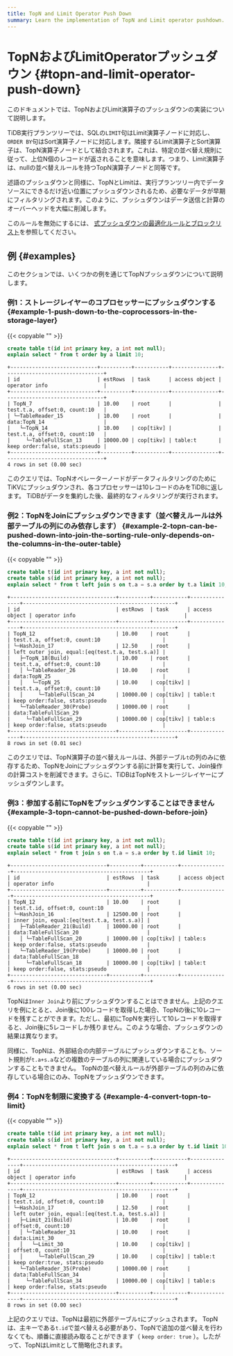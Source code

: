 ```yaml
---
title: TopN and Limit Operator Push Down
summary: Learn the implementation of TopN and Limit operator pushdown.
---
```


# TopNおよびLimitOperatorプッシュダウン {#topn-and-limit-operator-push-down}

このドキュメントでは、TopNおよびLimit演算子のプッシュダウンの実装について説明します。

TiDB実行プランツリーでは、SQLの`LIMIT`句はLimit演算子ノードに対応し、 `ORDER BY`句はSort演算子ノードに対応します。隣接するLimit演算子とSort演算子は、TopN演算子ノードとして結合されます。これは、特定の並べ替え規則に従って、上位N個のレコードが返されることを意味します。つまり、Limit演算子は、nullの並べ替えルールを持つTopN演算子ノードと同等です。

述語のプッシュダウンと同様に、TopNとLimitは、実行プランツリー内でデータソースにできるだけ近い位置にプッシュダウンされるため、必要なデータが早期にフィルタリングされます。このように、プッシュダウンはデータ送信と計算のオーバーヘッドを大幅に削減します。

このルールを無効にするには、 [式プッシュダウンの最適化ルールとブロックリスト](/blocklist-control-plan.md)を参照してください。

## 例 {#examples}

このセクションでは、いくつかの例を通じてTopNプッシュダウンについて説明します。

### 例1：ストレージレイヤーのコプロセッサーにプッシュダウンする {#example-1-push-down-to-the-coprocessors-in-the-storage-layer}

{{< copyable "" >}}

```sql
create table t(id int primary key, a int not null);
explain select * from t order by a limit 10;
```

```
+----------------------------+----------+-----------+---------------+--------------------------------+
| id                         | estRows  | task      | access object | operator info                  |
+----------------------------+----------+-----------+---------------+--------------------------------+
| TopN_7                     | 10.00    | root      |               | test.t.a, offset:0, count:10   |
| └─TableReader_15           | 10.00    | root      |               | data:TopN_14                   |
|   └─TopN_14                | 10.00    | cop[tikv] |               | test.t.a, offset:0, count:10   |
|     └─TableFullScan_13     | 10000.00 | cop[tikv] | table:t       | keep order:false, stats:pseudo |
+----------------------------+----------+-----------+---------------+--------------------------------+
4 rows in set (0.00 sec)
```

このクエリでは、TopNオペレーターノードがデータフィルタリングのためにTiKVにプッシュダウンされ、各コプロセッサーは10レコードのみをTiDBに返します。 TiDBがデータを集約した後、最終的なフィルタリングが実行されます。

### 例2：TopNをJoinにプッシュダウンできます（並べ替えルールは外部テーブルの列にのみ依存します） {#example-2-topn-can-be-pushed-down-into-join-the-sorting-rule-only-depends-on-the-columns-in-the-outer-table}

{{< copyable "" >}}

```sql
create table t(id int primary key, a int not null);
create table s(id int primary key, a int not null);
explain select * from t left join s on t.a = s.a order by t.a limit 10;
```

```
+----------------------------------+----------+-----------+---------------+-------------------------------------------------+
| id                               | estRows  | task      | access object | operator info                                   |
+----------------------------------+----------+-----------+---------------+-------------------------------------------------+
| TopN_12                          | 10.00    | root      |               | test.t.a, offset:0, count:10                    |
| └─HashJoin_17                    | 12.50    | root      |               | left outer join, equal:[eq(test.t.a, test.s.a)] |
|   ├─TopN_18(Build)               | 10.00    | root      |               | test.t.a, offset:0, count:10                    |
|   │ └─TableReader_26             | 10.00    | root      |               | data:TopN_25                                    |
|   │   └─TopN_25                  | 10.00    | cop[tikv] |               | test.t.a, offset:0, count:10                    |
|   │     └─TableFullScan_24       | 10000.00 | cop[tikv] | table:t       | keep order:false, stats:pseudo                  |
|   └─TableReader_30(Probe)        | 10000.00 | root      |               | data:TableFullScan_29                           |
|     └─TableFullScan_29           | 10000.00 | cop[tikv] | table:s       | keep order:false, stats:pseudo                  |
+----------------------------------+----------+-----------+---------------+-------------------------------------------------+
8 rows in set (0.01 sec)
```

このクエリでは、TopN演算子の並べ替えルールは、外部テーブル`t`の列のみに依存するため、TopNをJoinにプッシュダウンする前に計算を実行して、Join操作の計算コストを削減できます。さらに、TiDBはTopNをストレージレイヤーにプッシュダウンします。

### 例3：参加する前にTopNをプッシュダウンすることはできません {#example-3-topn-cannot-be-pushed-down-before-join}

{{< copyable "" >}}

```sql
create table t(id int primary key, a int not null);
create table s(id int primary key, a int not null);
explain select * from t join s on t.a = s.a order by t.id limit 10;
```

```
+-------------------------------+----------+-----------+---------------+--------------------------------------------+
| id                            | estRows  | task      | access object | operator info                              |
+-------------------------------+----------+-----------+---------------+--------------------------------------------+
| TopN_12                       | 10.00    | root      |               | test.t.id, offset:0, count:10              |
| └─HashJoin_16                 | 12500.00 | root      |               | inner join, equal:[eq(test.t.a, test.s.a)] |
|   ├─TableReader_21(Build)     | 10000.00 | root      |               | data:TableFullScan_20                      |
|   │ └─TableFullScan_20        | 10000.00 | cop[tikv] | table:s       | keep order:false, stats:pseudo             |
|   └─TableReader_19(Probe)     | 10000.00 | root      |               | data:TableFullScan_18                      |
|     └─TableFullScan_18        | 10000.00 | cop[tikv] | table:t       | keep order:false, stats:pseudo             |
+-------------------------------+----------+-----------+---------------+--------------------------------------------+
6 rows in set (0.00 sec)
```

TopNは`Inner Join`より前にプッシュダウンすることはできません。上記のクエリを例にとると、Join後に100レコードを取得した場合、TopNの後に10レコードを残すことができます。ただし、最初にTopNを実行して10レコードを取得すると、Join後に5レコードしか残りません。このような場合、プッシュダウンの結果は異なります。

同様に、TopNは、外部結合の内部テーブルにプッシュダウンすることも、ソート規則が`t.a+s.a`などの複数のテーブルの列に関連している場合にプッシュダウンすることもできません。 TopNの並べ替えルールが外部テーブルの列のみに依存している場合にのみ、TopNをプッシュダウンできます。

### 例4：TopNを制限に変換する {#example-4-convert-topn-to-limit}

{{< copyable "" >}}

```sql
create table t(id int primary key, a int not null);
create table s(id int primary key, a int not null);
explain select * from t left join s on t.a = s.a order by t.id limit 10;
```

```
+----------------------------------+----------+-----------+---------------+-------------------------------------------------+
| id                               | estRows  | task      | access object | operator info                                   |
+----------------------------------+----------+-----------+---------------+-------------------------------------------------+
| TopN_12                          | 10.00    | root      |               | test.t.id, offset:0, count:10                   |
| └─HashJoin_17                    | 12.50    | root      |               | left outer join, equal:[eq(test.t.a, test.s.a)] |
|   ├─Limit_21(Build)              | 10.00    | root      |               | offset:0, count:10                              |
|   │ └─TableReader_31             | 10.00    | root      |               | data:Limit_30                                   |
|   │   └─Limit_30                 | 10.00    | cop[tikv] |               | offset:0, count:10                              |
|   │     └─TableFullScan_29       | 10.00    | cop[tikv] | table:t       | keep order:true, stats:pseudo                   |
|   └─TableReader_35(Probe)        | 10000.00 | root      |               | data:TableFullScan_34                           |
|     └─TableFullScan_34           | 10000.00 | cop[tikv] | table:s       | keep order:false, stats:pseudo                  |
+----------------------------------+----------+-----------+---------------+-------------------------------------------------+
8 rows in set (0.00 sec)

```

上記のクエリでは、TopNは最初に外部テーブル`t`にプッシュされます。 TopNは、主キーである`t.id`で並べ替える必要があり、TopNで追加の並べ替えを行わなくても、順番に直接読み取ることができます（ `keep order: true` ）。したがって、TopNはLimitとして簡略化されます。
